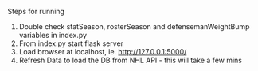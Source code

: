 Steps for running
1. Double check statSeason, rosterSeason and defensemanWeightBump variables in index.py
2. From index.py start flask server
3. Load browser at localhost, ie. http://127.0.0.1:5000/
4. Refresh Data to load the DB from NHL API - this will take a few mins